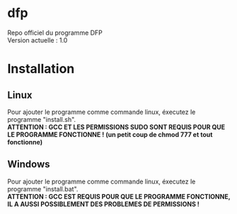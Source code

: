 # dfp
Repo officiel du programme DFP\
Version actuelle : 1.0

# Installation
## Linux
Pour ajouter le programme comme commande linux, éxecutez le programme "install.sh".\
**ATTENTION : GCC ET LES PERMISSIONS SUDO SONT REQUIS POUR QUE LE PROGRAMME FONCTIONNE ! (un petit coup de chmod 777 et tout fonctionne)**

## Windows
Pour ajouter le programme comme commande linux, éxecutez le programme "install.bat".\
**ATTENTION : GCC EST REQUIS POUR QUE LE PROGRAMME FONCTIONNE, IL A AUSSI POSSIBLEMENT DES PROBLEMES DE PERMISSIONS !**
